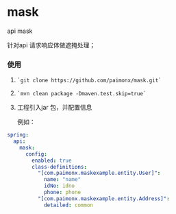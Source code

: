 # mask

api mask

针对api 请求响应体做遮掩处理；

### 使用

1. ```shell
   `git clone https://github.com/paimonx/mask.git`
   ```

2. ```shell
   `mvn clean package -Dmaven.test.skip=true`
   ```

3. 工程引入jar 包，并配置信息

   例如：

```yaml
spring:
  api:
    mask:
      config:
        enabled: true
        class-definitions:
          "[com.paimonx.maskexample.entity.User]":
            name: "name"
            idNo: idno
            phone: phone
          "[com.paimonx.maskexample.entity.Address]":
            detailed: common
```